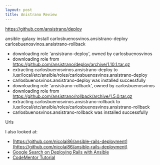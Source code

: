 ```yaml
---
layout: post
title: Anistrano Review
---
```

https://github.com/ansistrano/deploy

ansible-galaxy install carlosbuenosvinos.ansistrano-deploy carlosbuenosvinos.ansistrano-rollback
- downloading role 'ansistrano-deploy', owned by carlosbuenosvinos
- downloading role from https://github.com/ansistrano/deploy/archive/1.10.1.tar.gz
- extracting carlosbuenosvinos.ansistrano-deploy to /usr/local/etc/ansible/roles/carlosbuenosvinos.ansistrano-deploy
- carlosbuenosvinos.ansistrano-deploy was installed successfully
- downloading role 'ansistrano-rollback', owned by carlosbuenosvinos
- downloading role from https://github.com/ansistrano/rollback/archive/1.5.0.tar.gz
- extracting carlosbuenosvinos.ansistrano-rollback to /usr/local/etc/ansible/roles/carlosbuenosvinos.ansistrano-rollback
- carlosbuenosvinos.ansistrano-rollback was installed successfully

Urls

I also looked at:

* [https://github.com/nicolai86/ansible-rails-deployment](https://github.com/nicolai86/ansible-rails-deployment)
* [Google Search on Deploying Rails with Ansible](https://www.google.com/search?q=deploy+rails+with+ansible&oq=deploy+rails+with+ansible&aqs=chrome..69i57.5104j0j7&sourceid=chrome&ie=UTF-8)
* [CodeMentor Tutorial](https://www.codementor.io/devops/tutorial/deploying-ruby-application-with-ansible)
